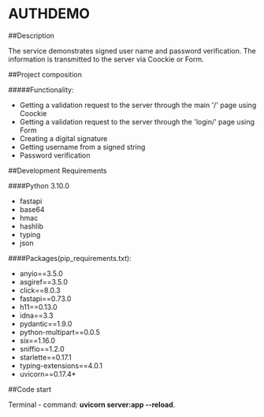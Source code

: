 # AUTHDEMO

##Description

The service demonstrates signed user name and password verification. The information is transmitted to the server via Coockie or Form.

##Project composition

#####Functionality:

* Getting a validation request to the server through the main '/' page using Coockie
* Getting a validation request to the server through the 'login/' page using Form
* Creating a digital signature
* Getting username from a signed string
* Password verification


##Development Requirements

####Python 3.10.0

* fastapi
* base64
* hmac
* hashlib
* typing
* json

####Packages(pip_requirements.txt):

* anyio==3.5.0
* asgiref==3.5.0
* click==8.0.3
* fastapi==0.73.0
* h11==0.13.0
* idna==3.3
* pydantic==1.9.0
* python-multipart==0.0.5
* six==1.16.0
* sniffio==1.2.0
* starlette==0.17.1
* typing-extensions==4.0.1
* uvicorn==0.17.4*


##Code start

Terminal - command: **uvicorn server:app --reload**.